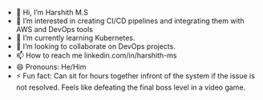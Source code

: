 - 👋 Hi, I’m Harshith M.S
- 👀 I’m interested in creating CI/CD pipelines and integrating them with AWS and DevOps tools
- 🌱 I’m currently learning Kubernetes.
- 💞️ I’m looking to collaborate on DevOps projects.
- 📫 How to reach me linkedin.com/in/harshith-ms
- 😄 Pronouns: He/Him
- ⚡ Fun fact: Can sit for hours together infront of the system if the issue is not resolved. Feels like defeating the final boss level in a video game.

<!---
msharshi/msharshi is a ✨ special ✨ repository because its `README.md` (this file) appears on your GitHub profile.
You can click the Preview link to take a look at your changes.
--->
